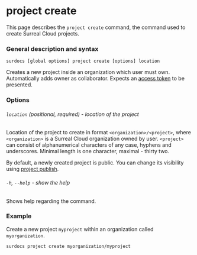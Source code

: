 # project create

This page describes the `project create` command, the command used to create Surreal Cloud projects.

### General description and syntax

`surdocs [global options] project create [options] location`

Creates a new project inside an organization which user must own. Automatically adds owner as collaborator. Expects an [access token](docs/cli/global-options#access-tokens "Access tokens") to be presented.

### Options

###### `location` (positional, required) - location of the project

Location of the project to create in format `<organization>/<project>`, where `<organization>` is a Surreal Cloud organization owned by user. `<project>` can consist of alphanumerical characters of any case, hyphens and underscores. Minimal length is one character, maximal - thirty two.

By default, a newly created project is public. You can change its visibility using [project publish](docs/cli/project-publish "Project publish").

###### `-h`, `--help` - show the help

Shows help regarding the command.

### Example

Create a new project `myproject` within an organization called `myorganization`.

```
surdocs project create myorganization/myproject
```
